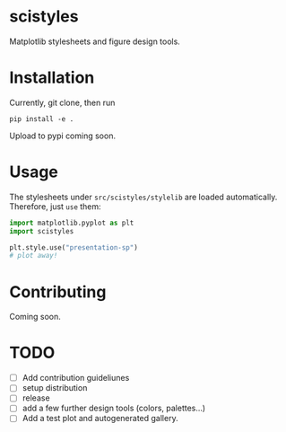 # scistyles
Matplotlib stylesheets and figure design tools.

# Installation
Currently, git clone, then run
```
pip install -e .
```

Upload to pypi coming soon.

# Usage
The stylesheets under `src/scistyles/stylelib` are loaded automatically. Therefore, just `use` them:
```python
import matplotlib.pyplot as plt
import scistyles

plt.style.use("presentation-sp")
# plot away!
```

# Contributing
Coming soon.

# TODO
  
- [ ] Add contribution guideliunes
- [ ] setup distribution
- [ ] release
- [ ] add a few further design tools (colors, palettes...)
- [ ] Add a test plot and autogenerated gallery.
